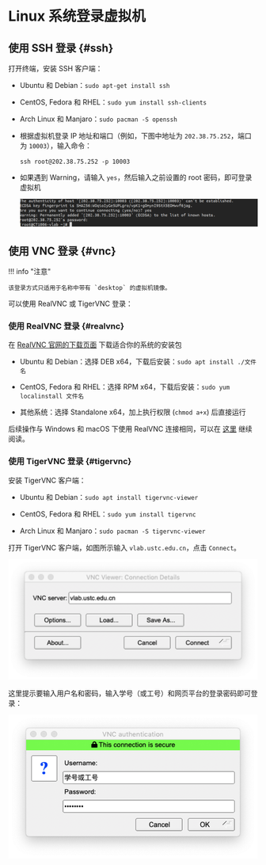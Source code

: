 # Linux 系统登录虚拟机

## 使用 SSH 登录 {#ssh}

打开终端，安装 SSH 客户端：

* Ubuntu 和 Debian：`sudo apt-get install ssh`
* CentOS, Fedora 和 RHEL：`sudo yum install ssh-clients`
* Arch Linux 和 Manjaro：`sudo pacman -S openssh`

* 根据虚拟机登录 IP 地址和端口（例如，下图中地址为 `202.38.75.252`，端口为 `10003`），输入命令：

    ```shell
    ssh root@202.38.75.252 -p 10003
    ```

* 如果遇到 Warning，请输入 `yes`，然后输入之前设置的 root 密码，即可登录虚拟机

    ![](../images/ssh_1.png)

## 使用 VNC 登录 {#vnc}

!!! info "注意"

    该登录方式只适用于名称中带有 `desktop` 的虚拟机镜像。

可以使用 RealVNC 或 TigerVNC 登录：

### 使用 RealVNC 登录 {#realvnc}

在 [RealVNC 官网的下载页面](https://www.realvnc.com/en/connect/download/viewer/linux/) 下载适合你的系统的安装包

* Ubuntu 和 Debian：选择 DEB x64，下载后安装：`sudo apt install ./文件名`

* CentOS, Fedora 和 RHEL：选择 RPM x64，下载后安装：`sudo yum localinstall 文件名`

* 其他系统：选择 Standalone x64，加上执行权限 (`chmod a+x`) 后直接运行

后续操作与 Windows 和 macOS 下使用 RealVNC 连接相同，可以在 [这里](login-macos.md#vnc) 继续阅读。

### 使用 TigerVNC 登录 {#tigervnc}

安装 TigerVNC 客户端：

* Ubuntu 和 Debian：`sudo apt install tigervnc-viewer`

* CentOS, Fedora 和 RHEL：`sudo yum install tigervnc`

* Arch Linux 和 Manjaro：`sudo pacman -S tigervnc-viewer`

打开 TigerVNC 客户端，如图所示输入 `vlab.ustc.edu.cn`，点击 `Connect`。

![TigerVNC Main Screen](../images/tigervnc-startup-macos.png)

这里提示要输入用户名和密码，输入学号（或工号）和网页平台的登录密码即可登录：

![TigerVNC Authentication Dialog](../images/tigervnc-authentication-macos.png)
